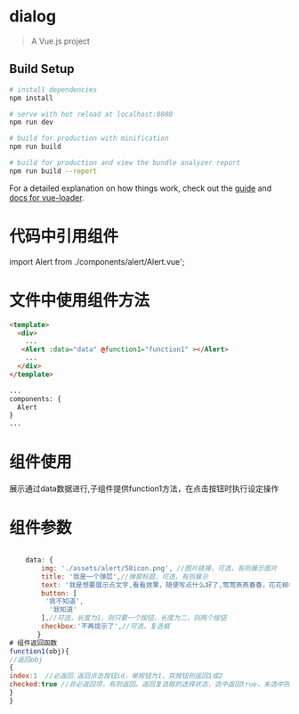 # dialog

> A Vue.js project

## Build Setup

``` bash
# install dependencies
npm install

# serve with hot reload at localhost:8080
npm run dev

# build for production with minification
npm run build

# build for production and view the bundle analyzer report
npm run build --report
```

For a detailed explanation on how things work, check out the [guide](http://vuejs-templates.github.io/webpack/) and [docs for vue-loader](http://vuejs.github.io/vue-loader).


# 代码中引用组件
import Alert from ./components/alert/Alert.vue';

# 文件中使用组件方法
```html
<template>
  <div>
    ...
   <Alert :data="data" @function1="function1" ></Alert>
    ...
  </div>
</template>

...
components: {
  Alert
}
...
```
# 组件使用
展示通过data数据进行,子组件提供function1方法，在点击按钮时执行设定操作
# 组件参数
```javascript

    data: {
        img: './assets/alert/58icon.png', //图片链接，可选，有则展示图片
        title: '我是一个弹层',//弹窗标题，可选，有则展示
        text: '我是想要展示点文字,看看效果，随便写点什么好了,莺莺燕燕春春，花花柳柳真真',//弹窗文字，可选，有则展示
        button: [
         '我不知道',
          '我知道'
        ],//可选，长度为1，则只要一个按钮，长度为二，则两个按钮
        checkbox:'不再提示了',//可选，复选框
       }
# 组件返回函数
function1(obj){
//返回obj
{
index:1  //必返回.返回点击按钮id，单按钮为1，双按钮则返回1或2
checked:true //非必返回项，有则返回。返回复选框的选择状态，选中返回true，未选中则返回false,
}
}
